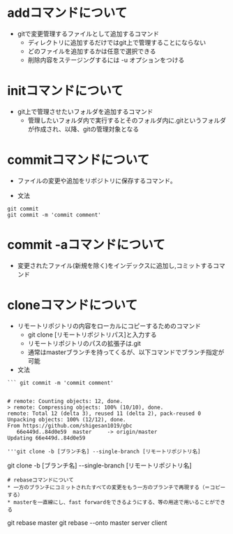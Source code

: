 # addコマンドについて

* gitで変更管理するファイルとして追加するコマンド
  * ディレクトリに追加するだけではgit上で管理することにならない
  * どのファイルを追加するかは任意で選択できる
  * 削除内容をステージングするには -u オプションをつける

# initコマンドについて

* git上で管理させたいフォルダを追加するコマンド
  * 管理したいフォルダ内で実行するとそのフォルダ内に.gitというフォルダが作成され、以降、gitの管理対象となる

# commitコマンドについて
  * ファイルの変更や追加をリポジトリに保存するコマンド。

  * 文法
  ```
  git commit
  git commit -m 'commit comment'
  ```

# commit -aコマンドについて
* 変更されたファイル(新規を除く)をインデックスに追加し,コミットするコマンド

# cloneコマンドについて

* リモートリポジトリの内容をローカルにコピーするためのコマンド
  * git clone [リモートリポジトリパス]と入力する
  * リモートリポジトリのパスの拡張子は.git
  * 通常はmasterブランチを持ってくるが、以下コマンドでブランチ指定が可能
* 文法
``` git commit
``` git commit -m 'commit comment'


# remote: Counting objects: 12, done.
> remote: Compressing objects: 100% (10/10), done.
remote: Total 12 (delta 3), reused 11 (delta 2), pack-reused 0
Unpacking objects: 100% (12/12), done.
From https://github.com/shigesan1019/gbc
   66e449d..84d0e59  master     -> origin/master
Updating 66e449d..84d0e59

'''git clone -b [ブランチ名] --single-branch [リモートリポジトリ名]

```
git clone -b [ブランチ名] --single-branch [リモートリポジトリ名]
```
# rebaseコマンドについて
* 一方のブランチにコミットされたすべての変更をもう一方のブランチで再現する（＝コピーする）
* masterを一直線にし、fast forwardをできるようにする、等の用途で用いることができる
  ```
  git rebase master
  git rebase --onto master server client
